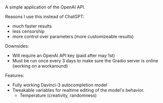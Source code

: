 A simple application of the OpenAI API.
  
Reasons I use this instead of ChatGPT:
* much faster results
* less censorship
* more control over parameters (more customizeable results)

Downsides:
* Will require an OpenAI API key (paid after may 1st)
* Must be run once every 3 days to make sure the Gradio server is online (working on a workaround)

Features:
* Fully working Davinci-3 autocompletion model
* Tweakable variables for realtime editing of the model's behavior.
  * Temperature (creativity, randomness)
